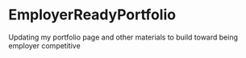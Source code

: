 # EmployerReadyPortfolio
Updating my portfolio page and other materials to build toward being employer competitive
